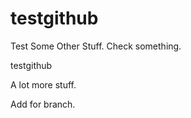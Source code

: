 testgithub
==========

Test Some Other Stuff.
Check something.

testgithub

A lot more stuff.

Add for branch.
